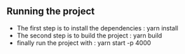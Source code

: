 ## Running the project

- The first step is to install the dependencies : yarn install
- The second step is to build the project : yarn build
- finally run the project with : yarn start -p 4000
